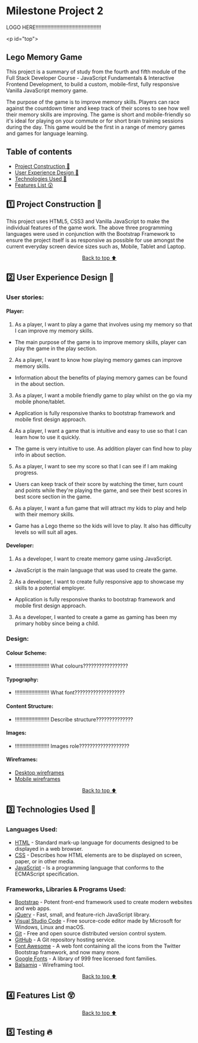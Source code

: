 # Milestone Project 2

LOGO HERE!!!!!!!!!!!!!!!!!!!!!!!!!!!!!!!!!!!!!!!!!!!!

<p id="top"></p>

## Lego Memory Game

This project is a summary of study from the fourth and fifth module of the Full Stack Developer Course - JavaScript Fundamentals & Interactive Frontend Development, to build a custom, mobile-first, fully responsive Vanilla JavaScript memory game.

The purpose of the game is to improve memory skills. Players can race against the countdown timer and keep track of their scores to see how well their memory skills are improving. The game is short and mobile-friendly so it's ideal for playing on your commute or for short brain training sessions during the day. This game would be the first in a range of memory games and games for language learning.

## Table of contents

- <a href="#project">Project Construction 👷</a>
- <a href="#ux">User Experience Design 🧠</a>
- <a href="#tech">Technologies Used 🔨</a>
- <a href="#features">Features List 😲</a>


<p id="project"></p>

## 1️⃣ Project Construction 👷

This project uses HTML5, CSS3 and Vanilla JavaScript to make the individual features of the game work. The above three programming languages were used in conjunction with the Bootstrap Framework to ensure the project itself is as responsive as possible for use amongst the current everyday screen device sizes such as, Mobile, Tablet and Laptop.

<div align="center"><p style="text-align: center"><a href="#top">Back to top ⬆️</a></p></div>

<p id="ux"></p>

## 2️⃣ User Experience Design 🧠

### User stories:
#### Player:
1. As a player, I want to play a game that involves using my memory so that I can improve my memory skills.
- The main purpose of the game is to improve memory skills, player can play the game in the play section.
2. As a player, I want to know how playing memory games can improve memory skills.
- Information about the benefits of playing memory games can be found in the about section.
3. As a player, I want a mobile friendly game to play whilst on the go via my mobile phone/tablet.
- Application is fully responsive thanks to bootstrap framework and mobile first design approach.
4. As a player, I want a game that is intuitive and easy to use so that I can learn how to use it quickly.
- The game is very intuitive to use. As addition player can find how to play info in about section.
5. As a player, I want to see my score so that I can see if I am making progress.
- Users can keep track of their score by watching the timer, turn count and points while they're playing the game, and see their best scores in best score section in the game.
6. As a player, I want a fun game that will attract my kids to play and help with their memory skills.
- Game has a Lego theme so the kids will love to play. It also has difficulty levels so will suit all ages.

#### Developer:
1. As a developer, I want to create memory game using JavaScript.
- JavaScript is the main language that was used to create the game.
2. As a developer, I want to create fully responsive app to showcase my skills to a potential employer.
- Application is fully responsive thanks to bootstrap framework and mobile first design approach.
3. As a developer, I wanted to create a game as gaming has been my primary hobby since being a child.

### Design:
#### Colour Scheme:
- !!!!!!!!!!!!!!!!!!!!!!! What colours?????????????????
#### Typography:
- !!!!!!!!!!!!!!!!!!!!!!! What font???????????????????
#### Content Structure:
- !!!!!!!!!!!!!!!!!!!!!!! Describe structure??????????????
#### Images:
- !!!!!!!!!!!!!!!!!!!!!!! Images role???????????????????
#### Wireframes:
- <a href="assets/readmeimages/desktop-wireframes.pdf" target="_blank">Desktop wireframes</a>
- <a href="assets/readmeimages/mobile-wireframes.pdf" target="_blank">Mobile wireframes</a>

<div align="center"><p style="text-align: center"><a href="#top">Back to top ⬆️</a></p></div>

<p id="tech"></p>

## 3️⃣ Technologies Used 🔨

### Languages Used:

- <a href="https://en.wikipedia.org/wiki/HTML" rel="noopener" target="_blank">HTML</a> - Standard mark-up language for documents designed to be displayed in a web browser.
- <a href="https://en.wikipedia.org/wiki/CSS" rel="noopener" target="_blank">CSS</a> - Describes how HTML elements are to be displayed on screen, paper, or in other media.
- <a href="https://en.wikipedia.org/wiki/JavaScript" rel="noopener" target="_blank">JavaScript</a> - Is a programming language that conforms to the ECMAScript specification.

### Frameworks, Libraries & Programs Used:

- <a href="https://getbootstrap.com/" rel="noopener" target="_blank">Bootstrap</a> - Potent front-end framework used to create modern websites and web apps.
- <a href="https://jquery.com/" rel="noopener" target="_blank">jQuery</a> - Fast, small, and feature-rich JavaScript library.
- <a href="https://code.visualstudio.com/" rel="noopener" target="_blank">Visual Studio Code</a> - Free source-code editor made by Microsoft for Windows, Linux and macOS.
- <a href="https://git-scm.com/" rel="noopener" target="_blank">Git</a> - Free and open source distributed version control system.
- <a href="https://github.com/" rel="noopener" target="_blank">GitHub</a> - A Git repository hosting service.
- <a href="https://fontawesome.com/" rel="noopener" target="_blank">Font Awesome</a> - A web font containing all the icons from the Twitter Bootstrap framework, and now many more.
- <a href="https://fonts.google.com/" rel="noopener" target="_blank">Google Fonts</a> - A library of 999 free licensed font families.
- <a href="balsamiq.com" rel="noopener" target="_blank">Balsamiq</a> - Wireframing tool.

<div align="center"><p style="text-align: center"><a href="#top">Back to top ⬆️</a></p></div>

<p id="features"></p>

## 4️⃣ Features List 😲

<div align="center"><p style="text-align: center"><a href="#top">Back to top ⬆️</a></p></div>

<p id="testing"></p>

## 5️⃣ Testing 🔥